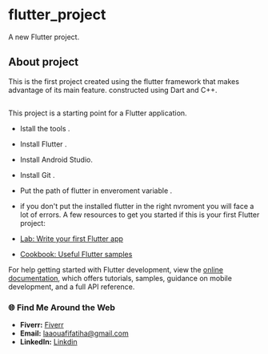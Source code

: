 # flutter_project

A new Flutter project.
## About project 
This is the first project created using the flutter framework that makes advantage of its main feature. constructed using Dart and C++. 

##
This project is a starting point for a Flutter application.
- Istall the tools .
- Install Flutter .
- Install Android Studio.
- Install Git .
- Put the path of flutter in enveroment variable .
- if you don't put the installed flutter in the right nvroment you will face a lot of errors.
A few resources to get you started if this is your first Flutter project:

- [Lab: Write your first Flutter app](https://docs.flutter.dev/get-started/codelab)
- [Cookbook: Useful Flutter samples](https://docs.flutter.dev/cookbook)

For help getting started with Flutter development, view the
[online documentation](https://docs.flutter.dev/), which offers tutorials,
samples, guidance on mobile development, and a full API reference.

### 🌐 Find Me Around the Web
- **Fiverr:** <a href="https://fr.fiverr.com/fatiha_laa?up_rollout=true"> Fiverr</a>
- **Email:** <a href="laaouafifatiha@gmail.com"> laaouafifatiha@gmail.com </a>
- **LinkedIn:** <a href="https://www.linkedin.com/in/fatiha-laaouafi-4227252ba/"> Linkdin </a>


